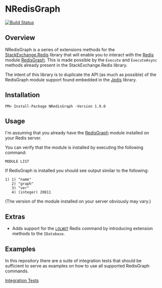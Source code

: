 # NRedisGraph

[![Build Status](https://github.com/tombatron/NRedisGraph/actions/workflows/dotnet.yml/badge.svg)](https://github.com/tombatron/NRedisGraph/actions/workflows/dotnet.yml)

## Overview

NRedisGraph is a series of extensions methods for the [StackExchange.Redis](https://github.com/StackExchange/StackExchange.Redis) library that will enable you to interact with the [Redis](https://redis.io) module [RedisGraph](https://oss.redislabs.com/redisgraph/). This is made possible by the `Execute` and `ExecuteAsync` methods already present in the StackExchange.Redis library. 

The intent of this library is to duplicate the API (as much as possible) of the RedisGraph module support found embedded in the [Jedis](https://github.com/xetorthio/jedis) library.

## Installation

`PM> Install-Package NRedisGraph -Version 1.9.0`

## Usage

I'm assuming that you already have the [RedisGraph](https://oss.redislabs.com/redisgraph/) module installed on your Redis server. 

You can verify that the module is installed by executing the following command:

`MODULE LIST`

If RedisGraph is installed you should see output similar to the following:

```
1) 1) "name"
   2) "graph"
   3) "ver"
   4) (integer) 20811
```

(The version of the module installed on your server obviously may vary.)

## Extras

* Adds support for the [`LOLWUT`](https://redis.io/commands/lolwut/) Redis command by introducing extension methods to the `IDatabase`.

## Examples

In this repository there are a suite of integration tests that should be sufficient to serve as examples on how to use all supported RedisGraph commands.

[Integration Tests](https://github.com/tombatron/NRedisGraph/blob/master/NRedisGraph.Tests/RedisGraphAPITest.cs)
